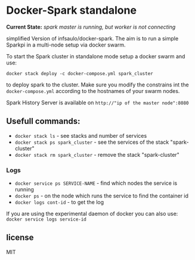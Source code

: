 
# Docker-Spark standalone

**Current State:** _spark master is running, but worker is not connecting_

simplified Version of infsaulo/docker-spark.
The aim is to run a simple Sparkpi in a multi-node setup via docker swarm.

To start the Spark cluster in standalone mode setup a docker swarm and use:

`docker stack deploy -c docker-compose.yml spark_cluster`

to deploy spark to the cluster. 
Make sure you modify the constrains int the `docker-compose.yml` according to the hostnames of your swarm nodes.

Spark History Server is available on `http://"ip of the master node":8080`

## Usefull commands:

- `docker stack ls` - see stacks and number of services
- `docker stack ps spark_cluster` - see the services of the stack "spark-cluster"
- `docker stack rm spark_cluster` - remove the stack "spark-cluster"

### Logs
- `docker service ps SERVICE-NAME` - find which nodes the service is running
- `docker ps` - on the node which runs the service to find the container id
- `docker logs cont-id` - to get the log

If you are using the experimental daemon of docker you can also use: `docker service logs service-id`


## license

MIT
